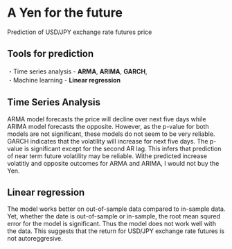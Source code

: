# A Yen for the future
Prediction of USD/JPY exchange rate futures price

## Tools for prediction
・Time series analysis - **ARMA**, **ARIMA**, **GARCH**,<br />
・Machine learning - **Linear regression**

## Time Series Analysis
ARMA model forecasts the price will decline over next five days while ARIMA model forecasts the opposite.
However, as the p-value for both models are not significant, these models do not seem to be very reliable.
GARCH indicates that the volatility will increase for next five days. The p-value is significant except for the second AR lag.
This infers that prediction of near term future volatility may be reliable.
Withe predicted increase volatitiy and opposite outcomes for ARMA and ARIMA, I would not buy the Yen.

## Linear regression
The model works better on out-of-sample data compared to in-sample data.
Yet, whether the date is out-of-sample or in-sample, the root mean squred error for the model is significant. Thus the model does not work well with the data.
This suggests that the return for USD/JPY exchange rate futures is not autoreggresive. 
